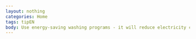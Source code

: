 ```yaml
---
layout: nothing
categories: Home
tags: tipEN
body: Use energy-saving washing programs - it will reduce electricity consumption.
---
```

